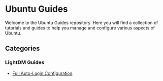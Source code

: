# Ubuntu Guides

Welcome to the Ubuntu Guides repository. Here you will find a collection of tutorials and guides to help you manage and configure various aspects of Ubuntu.

## Categories

### LightDM Guides
- [Full Auto-Login Configuration](lightdm-guides/full-auto-login-lightdm.mdfull-auto-login-lightdm.md)

